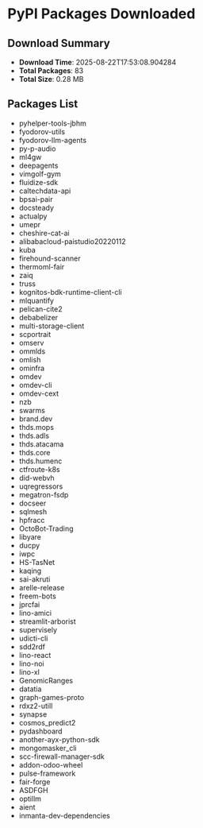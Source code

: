 # PyPI Packages Downloaded

## Download Summary
- **Download Time**: 2025-08-22T17:53:08.904284
- **Total Packages**: 83
- **Total Size**: 0.28 MB

## Packages List
- pyhelper-tools-jbhm
- fyodorov-utils
- fyodorov-llm-agents
- py-p-audio
- ml4gw
- deepagents
- vimgolf-gym
- fluidize-sdk
- caltechdata-api
- bpsai-pair
- docsteady
- actualpy
- umepr
- cheshire-cat-ai
- alibabacloud-paistudio20220112
- kuba
- firehound-scanner
- thermoml-fair
- zaiq
- truss
- kognitos-bdk-runtime-client-cli
- mlquantify
- pelican-cite2
- debabelizer
- multi-storage-client
- scportrait
- omserv
- ommlds
- omlish
- ominfra
- omdev
- omdev-cli
- omdev-cext
- nzb
- swarms
- brand.dev
- thds.mops
- thds.adls
- thds.atacama
- thds.core
- thds.humenc
- ctfroute-k8s
- did-webvh
- uqregressors
- megatron-fsdp
- docseer
- sqlmesh
- hpfracc
- OctoBot-Trading
- libyare
- ducpy
- iwpc
- HS-TasNet
- kaqing
- sai-akruti
- arelle-release
- freem-bots
- jprcfai
- lino-amici
- streamlit-arborist
- supervisely
- udicti-cli
- sdd2rdf
- lino-react
- lino-noi
- lino-xl
- GenomicRanges
- datatia
- graph-games-proto
- rdxz2-utill
- synapse
- cosmos_predict2
- pydashboard
- another-ayx-python-sdk
- mongomasker_cli
- scc-firewall-manager-sdk
- addon-odoo-wheel
- pulse-framework
- fair-forge
- ASDFGH
- optillm
- aient
- inmanta-dev-dependencies
